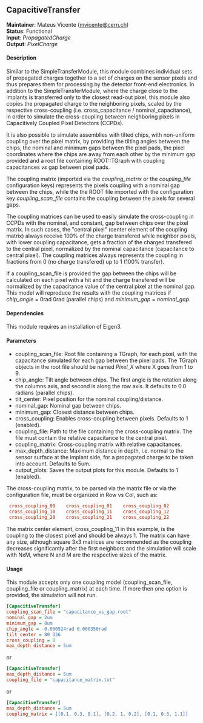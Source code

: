 ## CapacitiveTransfer
**Maintainer**: Mateus Vicente (mvicente@cern.ch)  
**Status**: Functional  
**Input**: *PropagatedCharge*  
**Output**: *PixelCharge*  

#### Description
Similar to the SimpleTransferModule, this module combines individual sets of propagated charges together to a set of charges on the sensor pixels and thus prepares them for processing by the detector front-end electronics. In addition to the SimpleTransferModule, where the charge close to the implants is transferred only to the closest read-out pixel, this module also copies the propagated charge to the neighboring pixels, scaled by the respective cross-coupling (i.e. cross_capacitance / nominal_capacitance), in order to simulate the cross-coupling between neighboring pixels in Capacitively Coupled Pixel Detectors (CCPDs).

It is also possible to simulate assemblies with tilted chips, with non-uniform coupling over the pixel matrix, by providing the tilting angles between the chips, the nominal and minimum gaps between the pixel pads, the pixel coordinates where the chips are away from each other by the minimum gap provided and a root file containing ROOT::TGraph with coupling capacitances *vs* gap between pixel pads.

The coupling matrix (imported via the *coupling_matrix* or the *coupling_file* configuration keys) represents the pixels coupling with a nominal gap between the chips, while the the ROOT file imported with the configuration key *coupling_scan_file* contains the coupling between the pixels for several gaps.

The coupling matrices can be used to easily simulate the cross-coupling in CCPDs with the nominal, and constant, gap between chips over the pixel matrix. In such cases, the "central pixel" (center element of the coupling matrix) always receive 100% of the charge transfered while neighbor pixels, with lower coupling capacitance, gets a fraction of the charged transfered to the central pixel, normalized by the nominal capacitance (capacitance to central pixel). The coupling matrices always represents the coupling in fractions from 0 (no charge transfered) up to 1 (100% transfer).

If a coupling_scan_file is provided the gap between the chips will be calculated on each pixel with a hit and the charge transfered will be normalized by the capacitance value of the central pixel at the nominal gap. This model will reproduce the results with the coupling matrices if *chip_angle* = 0rad 0rad (parallel chips) and *minimum_gap* = *nominal_gap*.

#### Dependencies

This module requires an installation of Eigen3.

#### Parameters
* coupling_scan_file: Root file containing a TGraph, for each pixel, with the capacitance simulated for each gap between the pixel pads. The TGraph objects in the root file should be named *Pixel_X* where X goes from 1 to 9.
* chip_angle: Tilt angle between chips. The first angle is the rotation along the columns axis,  and second is along the row axis. It defaults to 0.0 radians (parallel chips).
* tilt_center: Pixel position for the nominal coupling/distance.
* nominal_gap: Nominal gap between chips.
* minimum_gap: Closest distance between chips.
* cross_coupling: Enables cross-coupling between pixels. Defaults to 1 (enabled).
* coupling_file: Path to the file containing the cross-coupling matrix. The file must contain the relative capacitance to the central pixel.
* coupling_matrix: Cross-coupling matrix with relative capacitances.
* max_depth_distance: Maximum distance in depth, i.e. normal to the sensor surface at the implant side, for a propagated charge to be taken into account. Defaults to 5um.
* output_plots: Saves the output plots for this module. Defaults to 1 (enabled).

The cross-coupling matrix, to be parsed via the matrix file or via the configuration file, must be organized in Row vs Col, such as:

```ini
 cross_coupling_00    cross_coupling_01    cross_coupling_02
 cross_coupling_10    cross_coupling_11    cross_coupling_12
 cross_coupling_20    cross_coupling_21    cross_coupling_22
```

The matrix center element, cross_coupling_11 in this example, is the coupling to the closest pixel and should be always 1.
The matrix can have any size, although square 3x3 matrices are recommended as the coupling decreases significantly after the first neighbors and the simulation will scale with NxM, where N and M are the respective sizes of the matrix.

#### Usage
This module accepts only one coupling model (coupling_scan_file, coupling_file or coupling_matrix) at each time. If more then one option is provided, the simulation will not run.

```ini
[CapacitiveTransfer]
coupling_scan_file = "capacitance_vs_gap.root"
nominal_gap = 2um
minimum_gap = 8um
chip_angle = -0.000524rad 0.000350rad
tilt_center = 80 336
cross_coupling = 0
max_depth_distance = 5um
```

or

```ini
[CapacitiveTransfer]
max_depth_distance = 5um
coupling_file = "capacitance_matrix.txt"
```

or

```ini
[CapacitiveTransfer]
max_depth_distance = 5um
coupling_matrix = [[0.1, 0.3, 0.1], [0.2, 1, 0.2], [0.1, 0.3, 1.1]]
```

